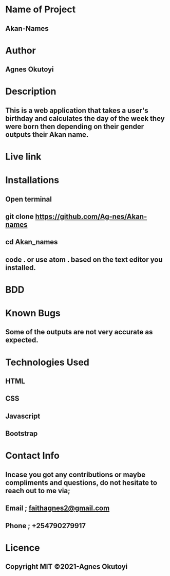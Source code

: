 # Name of Project
## Akan-Names

# Author
## Agnes Okutoyi

# Description
## This is a web application that takes a user's birthday and calculates the day of the week they were born then depending on their gender outputs their Akan name.

# Live link

# Installations
## Open terminal
## git clone https://github.com/Ag-nes/Akan-names
## cd Akan_names
## code . or use atom . based on the text editor you installed.

# BDD

# Known Bugs
## Some of the outputs are not very accurate as expected.

# Technologies Used
## HTML
## CSS
## Javascript
## Bootstrap

# Contact Info
## Incase you got any contributions or maybe compliments and questions, do not hesitate to reach out to me via;
## Email ; faithagnes2@gmail.com
## Phone ; +254790279917

# Licence
## Copyright MIT ©2021-Agnes Okutoyi 